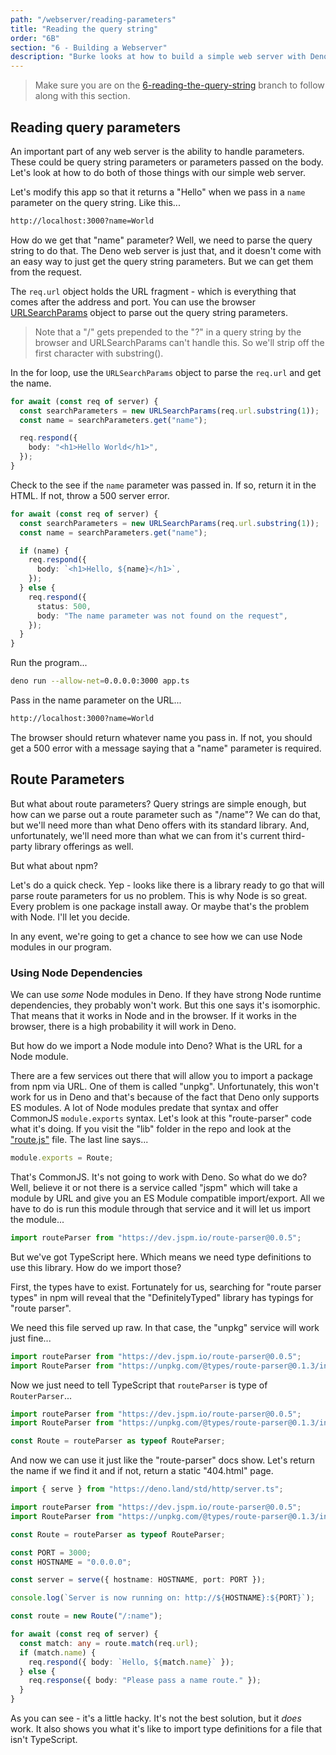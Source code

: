```yaml
---
path: "/webserver/reading-parameters"
title: "Reading the query string"
order: "6B"
section: "6 - Building a Webserver"
description: "Burke looks at how to build a simple web server with Deno"
---
```


> Make sure you are on the [6-reading-the-query-string](https://github.com/burkeholland/deno-exercises/tree/6-reading-the-query-string) branch to follow along with this section.

## Reading query parameters

An important part of any web server is the ability to handle parameters. These could be query string parameters or parameters passed on the body. Let's look at how to do both of those things with our simple web server.

Let's modify this app so that it returns a "Hello" when we pass in a `name` parameter on the query string. Like this...

```bash
http://localhost:3000?name=World
```

How do we get that "name" parameter? Well, we need to parse the query string to do that. The Deno web server is just that, and it doesn't come with an easy way to just get the query string parameters. But we can get them from the request.

The `req.url` object holds the URL fragment - which is everything that comes after the address and port. You can use the browser [URLSearchParams](https://developer.mozilla.org/en-US/docs/Web/API/URLSearchParams) object to parse out the query string parameters.

> Note that a "/" gets prepended to the "?" in a query string by the browser and URLSearchParams can't handle this. So we'll strip off the first character with substring().

In the for loop, use the `URLSearchParams` object to parse the `req.url` and get the name.

```typescript
for await (const req of server) {
  const searchParameters = new URLSearchParams(req.url.substring(1));
  const name = searchParameters.get("name");

  req.respond({
    body: "<h1>Hello World</h1>",
  });
}
```

Check to the see if the `name` parameter was passed in. If so, return it in the HTML. If not, throw a 500 server error.

```typescript
for await (const req of server) {
  const searchParameters = new URLSearchParams(req.url.substring(1));
  const name = searchParameters.get("name");

  if (name) {
    req.respond({
      body: `<h1>Hello, ${name}</h1>`,
    });
  } else {
    req.respond({
      status: 500,
      body: "The name parameter was not found on the request",
    });
  }
}
```

Run the program...

```bash
deno run --allow-net=0.0.0.0:3000 app.ts
```

Pass in the name parameter on the URL...

```bash
http://localhost:3000?name=World
```

The browser should return whatever name you pass in. If not, you should get a 500 error with a message saying that a "name" parameter is required.

## Route Parameters

But what about route parameters? Query strings are simple enough, but how can we parse out a route parameter such as "/name"? We can do that, but we'll need more than what Deno offers with its standard library. And, unfortunately, we'll need more than what we can from it's current third-party library offerings as well.

But what about npm?

Let's do a quick check. Yep - looks like there is a library ready to go that will parse route parameters for us no problem. This is why Node is so great. Every problem is one package install away. Or maybe that's the problem with Node. I'll let you decide.

In any event, we're going to get a chance to see how we can use Node modules in our program.

### Using Node Dependencies

We can use _some_ Node modules in Deno. If they have strong Node runtime dependencies, they probably won't work. But this one says it's isomorphic. That means that it works in Node and in the browser. If it works in the browser, there is a high probability it will work in Deno.

But how do we import a Node module into Deno? What is the URL for a Node module.

There are a few services out there that will allow you to import a package from npm via URL. One of them is called "unpkg". Unfortunately, this won't work for us in Deno and that's because of the fact that Deno only supports ES modules. A lot of Node modules predate that syntax and offer CommonJS `module.exports` syntax. Let's look at this "route-parser" code what it's doing. If you visit the "lib" folder in the repo and look at the ["route.js"](https://github.com/rcs/route-parser/blob/master/lib/route.js) file. The last line says...

```javascript
module.exports = Route;
```

That's CommonJS. It's not going to work with Deno. So what do we do? Well, believe it or not there is a service called "jspm" which will take a module by URL and give you an ES Module compatible import/export. All we have to do is run this module through that service and it will let us import the module...

```typescript
import routeParser from "https://dev.jspm.io/route-parser@0.0.5";
```

But we've got TypeScript here. Which means we need type definitions to use this library. How do we import those?

First, the types have to exist. Fortunately for us, searching for "route parser types" in npm will reveal that the "DefinitelyTyped" library has typings for "route parser".

We need this file served up raw. In that case, the "unpkg" service will work just fine...

```typescript
import routeParser from "https://dev.jspm.io/route-parser@0.0.5";
import RouteParser from "https://unpkg.com/@types/route-parser@0.1.3/index.d.ts";
```

Now we just need to tell TypeScript that `routeParser` is type of `RouterParser`...

```typescript
import routeParser from "https://dev.jspm.io/route-parser@0.0.5";
import RouteParser from "https://unpkg.com/@types/route-parser@0.1.3/index.d.ts";

const Route = routeParser as typeof RouteParser;
```

And now we can use it just like the "route-parser" docs show. Let's return the name if we find it and if not, return a static "404.html" page.

```typescript
import { serve } from "https://deno.land/std/http/server.ts";

import routeParser from "https://dev.jspm.io/route-parser@0.0.5";
import RouteParser from "https://unpkg.com/@types/route-parser@0.1.3/index.d.ts";

const Route = routeParser as typeof RouteParser;

const PORT = 3000;
const HOSTNAME = "0.0.0.0";

const server = serve({ hostname: HOSTNAME, port: PORT });

console.log(`Server is now running on: http://${HOSTNAME}:${PORT}`);

const route = new Route("/:name");

for await (const req of server) {
  const match: any = route.match(req.url);
  if (match.name) {
    req.respond({ body: `Hello, ${match.name}` });
  } else {
    req.response({ body: "Please pass a name route." });
  }
}
```

As you can see - it's a little hacky. It's not the best solution, but it _does_ work. It also shows you what it's like to import type definitions for a file that isn't TypeScript.

